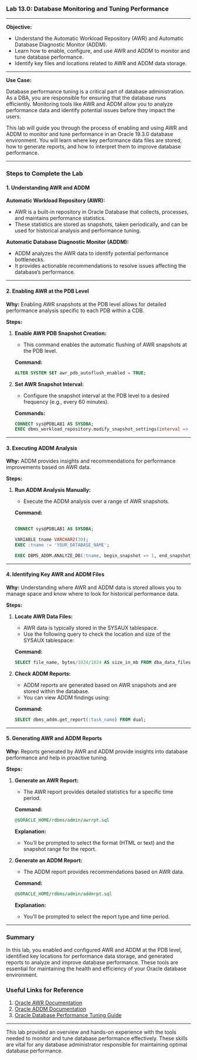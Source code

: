### **Lab 13.0: Database Monitoring and Tuning Performance**

---

**Objective:**

- Understand the Automatic Workload Repository (AWR) and Automatic Database Diagnostic Monitor (ADDM).
- Learn how to enable, configure, and use AWR and ADDM to monitor and tune database performance.
- Identify key files and locations related to AWR and ADDM data storage.

---

**Use Case:**

Database performance tuning is a critical part of database administration. As a DBA, you are responsible for ensuring that the database runs efficiently. Monitoring tools like AWR and ADDM allow you to analyze performance data and identify potential issues before they impact the users.

This lab will guide you through the process of enabling and using AWR and ADDM to monitor and tune performance in an Oracle 19.3.0 database environment. You will learn where key performance data files are stored, how to generate reports, and how to interpret them to improve database performance.

---

### **Steps to Complete the Lab**

#### **1. Understanding AWR and ADDM**

**Automatic Workload Repository (AWR):**
- AWR is a built-in repository in Oracle Database that collects, processes, and maintains performance statistics.
- These statistics are stored as snapshots, taken periodically, and can be used for historical analysis and performance tuning.

**Automatic Database Diagnostic Monitor (ADDM):**
- ADDM analyzes the AWR data to identify potential performance bottlenecks.
- It provides actionable recommendations to resolve issues affecting the database’s performance.

---

#### **2. Enabling AWR at the PDB Level**

**Why:** 
Enabling AWR snapshots at the PDB level allows for detailed performance analysis specific to each PDB within a CDB.

**Steps:**

1. **Enable AWR PDB Snapshot Creation:**
   - This command enables the automatic flushing of AWR snapshots at the PDB level.

   **Command:**
   ```sql
   ALTER SYSTEM SET awr_pdb_autoflush_enabled = TRUE;
   ```

2. **Set AWR Snapshot Interval:**
   - Configure the snapshot interval at the PDB level to a desired frequency (e.g., every 60 minutes).

   **Commands:**
   ```sql
   CONNECT sys@PDBLAB1 AS SYSDBA;
   EXEC dbms_workload_repository.modify_snapshot_settings(interval => 60);
   ```

---

#### **3. Executing ADDM Analysis**

**Why:** 
ADDM provides insights and recommendations for performance improvements based on AWR data.

**Steps:**

1. **Run ADDM Analysis Manually:**
   - Execute the ADDM analysis over a range of AWR snapshots.

   **Command:**
   ```sql
    
   CONNECT sys@PDBLAB1 AS SYSDBA;

   VARIABLE tname VARCHAR2(30);
   EXEC :tname := 'YOUR_DATABASE_NAME';

   EXEC DBMS_ADDM.ANALYZE_DB(:tname, begin_snapshot => 1, end_snapshot => 2);
   ```

---

#### **4. Identifying Key AWR and ADDM Files**

**Why:** 
Understanding where AWR and ADDM data is stored allows you to manage space and know where to look for historical performance data.

**Steps:**

1. **Locate AWR Data Files:**
   - AWR data is typically stored in the SYSAUX tablespace.
   - Use the following query to check the location and size of the SYSAUX tablespace:

   **Command:**
   ```sql
   SELECT file_name, bytes/1024/1024 AS size_in_mb FROM dba_data_files WHERE tablespace_name = 'SYSAUX';
   ```

2. **Check ADDM Reports:**
   - ADDM reports are generated based on AWR snapshots and are stored within the database.
   - You can view ADDM findings using:

   **Command:**
   ```sql
   SELECT dbms_addm.get_report(:task_name) FROM dual;
   ```

---

#### **5. Generating AWR and ADDM Reports**

**Why:** 
Reports generated by AWR and ADDM provide insights into database performance and help in proactive tuning.

**Steps:**

1. **Generate an AWR Report:**
   - The AWR report provides detailed statistics for a specific time period.

   **Command:**
   ```sql
   @$ORACLE_HOME/rdbms/admin/awrrpt.sql
   ```

   **Explanation:**
   - You’ll be prompted to select the format (HTML or text) and the snapshot range for the report.

2. **Generate an ADDM Report:**
   - The ADDM report provides recommendations based on AWR data.

   **Command:**
   ```sql
   @$ORACLE_HOME/rdbms/admin/addmrpt.sql
   ```

   **Explanation:**
   - You’ll be prompted to select the report type and time period.

---

### **Summary**

In this lab, you enabled and configured AWR and ADDM at the PDB level, identified key locations for performance data storage, and generated reports to analyze and improve database performance. These tools are essential for maintaining the health and efficiency of your Oracle database environment.

### **Useful Links for Reference**

1. [Oracle AWR Documentation](https://docs.oracle.com/en/database/oracle/oracle-database/19/dbrmp/automatic-workload-repository.html)
2. [Oracle ADDM Documentation](https://docs.oracle.com/en/database/oracle/oracle-database/19/dbrmp/automatic-database-diagnostic-monitor.html)
3. [Oracle Database Performance Tuning Guide](https://docs.oracle.com/en/database/oracle/oracle-database/19/tgsql/index.html)

---

This lab provided an overview and hands-on experience with the tools needed to monitor and tune database performance effectively. These skills are vital for any database administrator responsible for maintaining optimal database performance.
